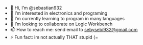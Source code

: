 - 👋 Hi, I’m @sebastian932
- 👀 I’m interested in electronics and programing
- 🌱 I’m currently learning to program in many languages
- 💞️ I’m looking to collaborate on Logic Workbench
- 📫 How to reach me: send email to sebysebi932@gmail.com
- ⚡ Fun fact: im not actually THAT stupid (=

<!---
sebastian932/sebastian932 is a ✨ special ✨ repository because its `README.md` (this file) appears on your GitHub profile.
You can click the Preview link to take a look at your changes.
--->
